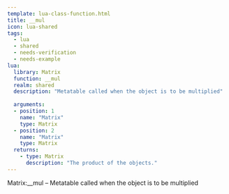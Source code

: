 ```yaml
---
template: lua-class-function.html
title: __mul
icon: lua-shared
tags:
  - lua
  - shared
  - needs-verification
  - needs-example
lua:
  library: Matrix
  function: __mul
  realm: shared
  description: "Metatable called when the object is to be multiplied"
  
  arguments:
  - position: 1
    name: "Matrix"
    type: Matrix
  - position: 2
    name: "Matrix"
    type: Matrix
  returns:
    - type: Matrix
      description: "The product of the objects."
---
```


<div class="lua__search__keywords">
Matrix:__mul &#x2013; Metatable called when the object is to be multiplied
</div>
